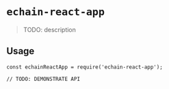 # `echain-react-app`

> TODO: description

## Usage

```
const echainReactApp = require('echain-react-app');

// TODO: DEMONSTRATE API
```

